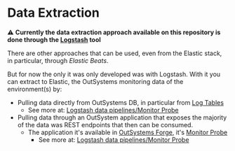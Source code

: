 # Data Extraction

⚠️ **Currently the data extraction approach available on this repository is done through the [Logstash](https://www.elastic.co/logstash/) tool**

There are other approaches that can be used, even from the Elastic stack, in particular, through *Elastic Beats*.

But for now the only it was only developed was with Logstash. With it you can extract to Elastic, the OutSystems monitoring data of the environment(s) by:
* Pulling data directly from OutSystems DB, in particular from [Log Tables](https://success.outsystems.com/Documentation/11_x_platform/Managing_the_Applications_Lifecycle/Monitor_and_Troubleshoot/Logging_database_and_architecture)
  * See more at: [Logstash data pipelines/Monitor Probe](logstash/pipelines/devops/database)
* Pulling data through an OutSystem application that exposes the majority of the data was REST endpoints that then can be consumed.
  * The application it's available in [OutSystems Forge](https://www.outsystems.com/forge/), it's [Monitor Probe](https://www.outsystems.com/forge/component-overview/4559/monitorprobe)
    * See more at: [Logstash data pipelines/Monitor Probe](logstash/pipelines/devops/monitor-probe)